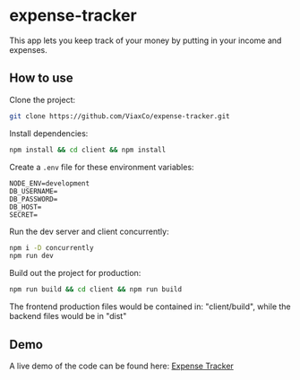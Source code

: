 # expense-tracker

This app lets you keep track of your money by putting in your income and expenses.

## How to use

Clone the project:

```bash
git clone https://github.com/ViaxCo/expense-tracker.git
```

Install dependencies:

```bash
npm install && cd client && npm install
```

Create a `.env` file for these environment variables:

```
NODE_ENV=development
DB_USERNAME=
DB_PASSWORD=
DB_HOST=
SECRET=
```

Run the dev server and client concurrently:

```bash
npm i -D concurrently
npm run dev
```

Build out the project for production:

```bash
npm run build && cd client && npm run build
```

The frontend production files would be contained in: "client/build", while the backend files would be in "dist"

## Demo

A live demo of the code can be found here: [Expense Tracker](https://viaxco-expense-tracker.onrender.com)
